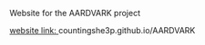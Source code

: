 Website for the AARDVARK project 

[website link: ](https://countingshe3p.github.io/AARDVARK/index.html) countingshe3p.github.io/AARDVARK
